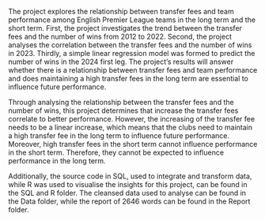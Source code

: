 The project explores the relationship between transfer fees and team performance among English Premier League teams in the long term and the short term. First, the project investigates the trend between the transfer fees and the number of wins from 2012 to 2022. Second, the project analyses the correlation between the transfer fees and the number of wins in 2023. Thirdly, a simple linear regression model was formed to predict the number of wins in the 2024 first leg. The project’s results will answer whether there is a relationship between transfer fees and team performance and does maintaining a high transfer fees in the long term are essential to influence future performance.


Through analysing the relationship between the transfer fees and the number of wins, this project determines that increase the transfer fees correlate to better performance. However, the increasing of the transfer fee needs to be a linear increase, which means that the clubs need to maintain a high transfer fee in the long term to influence future performance. Moreover, high transfer fees in the short term cannot influence performance in the short term. Therefore, they cannot be expected to influence performance in the long term.

Additionally, the source code in SQL, used to integrate and transform data, while R was used to visualise the insights for this project, can be found in the SQL and R folder.
The cleansed data used to analyse can be found in the Data folder, while the report of 2646 words can be found in the Report folder.
